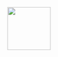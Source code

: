 <div id="header" align="center">
  <img src="https://giphy.com/embed/o0vwzuFwCGAFO" width="100"/>
</div>
